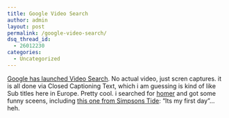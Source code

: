 ```yaml
---
title: Google Video Search
author: admin
layout: post
permalink: /google-video-search/
dsq_thread_id:
  - 26012230
categories:
  - Uncategorized
---
```

[Google has launched Video Search][1]. No actual video, just scren captures. it is all done via Closed Captioning Text, which i am guessing is kind of like Sub titles here in Europe. Pretty cool. i searched for [homer][2] and got some funny sceens, including [this one from Simpsons Tide][3]: &#8220;Its my first day&#8221;&#8230; heh.

 [1]: http://video.google.com/
 [2]: http://video.google.com/videosearch?q=homer
 [3]: http://video.google.com/videopreview?q=homer+its+my+first+day&time=80000&page=1&docid=-4444741764179588548&urlcreated=1106675176&chan=KBHK&prog=The+Simpsons+%7C+Simpson+Tide&date=Fri+Jan+21+2005+at+7%3A30+PM+PST&hmac=LXOin0WUZRbf0Obp02qlgXC6kQ4